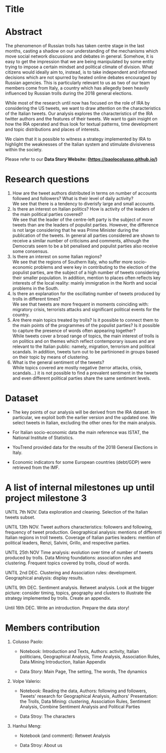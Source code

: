 # Title

# Abstract
The phenomenon of Russian trolls has taken centre stage in the last months, casting a shadow on our understanding of the mechanisms which move social network discussions and debates in general. Somehow, it is easy to get the impression that we are being manipulated by some entity trying to impose a certain mindset and political climate of division. What citizens would ideally aim to, instead, is to take independent and informed decisions which are not spurred by heated online debates encouraged by Russian agencies. This is particularly relevant to us as two of our team members come from Italy, a country which has allegedly been heavily influenced by Russian trolls during the 2018 general elections. 

While most of the research until now has focused on the role of IRA by considering the US tweets, we want to draw attention on the characteristics of the Italian tweets. Our analysis explores the characteristics of the IRA twitter authors and the features of their tweets. We want to gain insight on how the IRA operated and thus look for textual patterns, time development and topic distributions and places of interests. 

We claim that it is possible to witness a strategy implemented by IRA to highlight the weaknesses of the Italian system and stimulate divisiveness within the society.

Please refer to our **Data Story Website: (https://paolocolusso.github.io/)**

# Research questions
1.	How are the tweet authors distributed in terms on number of accounts followed and followers? What is their level of daily activity?<br />
    We see that there is a tendency to diverisfy large and small accounts.
2.  Is there an interest on Italian politics? How is activity of the leaders of the main political parties covered?<br />
    We see that the leader of the centre-left party is the subject of more tweets than are the leaders of populist parties. However, the difference is not large considering that he was Prime Minister during the publication of the tweets. In general all parties considered are shown to receive a similar number of criticisms and comments, although the Democrats seem to be a bit penalised and populist parties also receive some consensus.
3.	Is there an interest on some Italian regions? <br />
    We see that the regions of Southern Italy, who suffer more socio-economic problems and were key in contributing to the election of the populist parties, are the subject of a high number of tweets considering their smaller population. In addition, mention to places often reflects key interests of the local reality: mainly immigration in the North and social problems in the South.
4.	Is there an explanation for the oscillating number of tweets produced by trolls in different times? <br />
    We see that tweets are more frequent in moments coinciding with: migratory crisis, terrorists attacks and significant political events for the country.
5.	Are there main topics treated by trolls? Is it possible to connect them to the main points of the  programmes of the populist parties? Is it possible to capture the presence of words often appearing together? <br />
    While tweets cover a broad range of topics, the main interest of trolls is on politics and on themes which reflect contemporary issues and are relevant to the Italian public: namely, migration, terrorism and political scandals. In addition, tweets turn out to be partinioned in groups based on their topic by means of clustering.
6.  What is the general sentiment of the tweets? <br />
    While topics covered are mostly negative (terror attacks, crisis, scandals...) it is not possible to find a prevalent sentiment in the tweets and even different political parties share the same sentiment levels.

# Dataset
+ The key points of our analysis will be derived from the IRA dataset. In particular, we exploit both the earlier version and the updated one. We select tweets in Italian, excluding the other ones for the main analysis.

+ For Italian socio-economic data the main reference was ISTAT, the National Institute of Statistics.

+ YouTrend provided data for the results of the 2018 General Elections in Italy.

+ Economic indicators for some European countries (debt/GDP) were retrieved from the IMF.

# A list of internal milestones up until project milestone 3
UNTIL 7th NOV.
Data exploration and cleaning.
Selection of the Italian tweets subset.

UNTIL 13th NOV.
Tweet authors characteristics: followers and following, frequency of tweet production.
Geographical analysis: mentions of differenti Italian regions in troll tweets.
Coverage of Italian parties leaders: mention of political leaders, Renzi, Salvini, Grillo, and respective parties.

UNTIL 25th NOV
Time analysis: evolution over time of number of tweets produced by trolls.
Data Mining foundations: association rules and clustering.
Frequent topics covered by trolls, cloud of words.

UNTIL 2nd DEC.
Clustering and Association rules: development.
Geographical analysis: display results.

UNTIL 9th DEC.
Sentiment analysis.
Retweet analysis.
Look at the bigger picture: consider timing, topics, geography and clusters to illustrate the strategy implemented by trolls.
Create an appendix.

Until 16th DEC.
Write an introduction.
Prepare the data story!


# Members contribution
1. Colusso Paolo: 
    
   + Notebook: Introduction and Texts, Authors: activity, Italian politicians, Geographical Analysis, Time Analysis, Association Rules, 
                            Data Mining Introduction, Italian Appendix
                            
   + Data Story: Main Page, The setting, The words, The dynamics

2. Volpe Valerio: 
    
   + Notebook: Reading the data, Authors: following and followers, Tweets' research for Geographical Analysis, 
                            Authors' Presentation: the Trolls, Data Mining: clustering, Association Rules, Sentiment Analysis, 
                            Combine Sentiment Analysis and Political Parties
    
   + Data Stroy: The characters

3. Hanhui Meng: 
    
   + Notebook (and comment): Retweet Analysis
   
   + Data Stroy: About us
